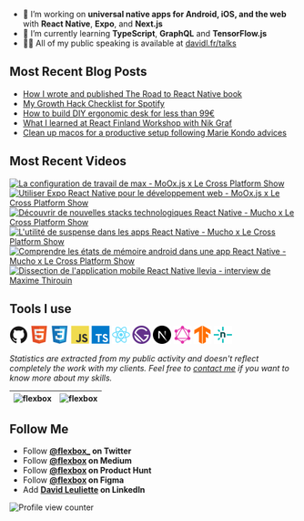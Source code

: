 - 🔭 I’m working on **universal native apps for Android, iOS, and the web** with **React Native**, **Expo**, and **Next.js**
- 🌱 I’m currently learning **TypeScript**, **GraphQL** and **TensorFlow.js**
- 👨‍💻 All of my public speaking is available at [davidl.fr/talks](https://davidl.fr/talks)

## Most Recent Blog Posts

<!-- MEDIUM:START -->
- [How I wrote and published The Road to React Native book](https://flexbox.medium.com/how-i-wrote-and-published-the-road-to-react-native-book-7ca80fa2fd88?source=rss-cc5b33b54088------2)
- [My Growth Hack Checklist for Spotify](https://flexbox.medium.com/how-i-got-more-than-4000-followers-on-spotify-ae4bcb6d6e73?source=rss-cc5b33b54088------2)
- [How to build DIY ergonomic desk for less than 99€](https://flexbox.medium.com/how-to-build-diy-ergonomic-desk-for-less-than-99-82fa51a0d98e?source=rss-cc5b33b54088------2)
- [What I learned at React Finland Workshop with Nik Graf](https://medium.com/react-finland/what-i-learned-at-react-finland-workshop-with-nik-graf-99c37dc1d8c1?source=rss-cc5b33b54088------2)
- [Clean up macos for a productive setup following Marie Kondo advices](https://blog.usejournal.com/kondo-your-mac-b2443f2ebc2f?source=rss-cc5b33b54088------2)
<!-- MEDIUM:END -->

## Most Recent Videos

<!-- BEGIN YOUTUBE-CARDS -->
[![La configuration de travail de max - MoOx.js x Le Cross Platform Show](https://ytcards.demolab.com/?id=Vs_bc3rsM0Y&title=La+configuration+de+travail+de+max+-+MoOx.js+x+Le+Cross+Platform+Show&lang=en&timestamp=1745762443&background_color=%230d1117&title_color=%23ffffff&stats_color=%23dedede&max_title_lines=1&width=250&border_radius=5 "La configuration de travail de max - MoOx.js x Le Cross Platform Show")](https://www.youtube.com/watch?v=Vs_bc3rsM0Y)
[![Utiliser Expo React Native pour le développement web - MoOx.js x Le Cross Platform Show](https://ytcards.demolab.com/?id=9xTdSSbbQqc&title=Utiliser+Expo+React+Native+pour+le+de%CC%81veloppement+web+-+MoOx.js+x+Le+Cross+Platform+Show&lang=en&timestamp=1745586017&background_color=%230d1117&title_color=%23ffffff&stats_color=%23dedede&max_title_lines=1&width=250&border_radius=5 "Utiliser Expo React Native pour le développement web - MoOx.js x Le Cross Platform Show")](https://www.youtube.com/watch?v=9xTdSSbbQqc)
[![Découvrir de nouvelles stacks technologiques React Native - Mucho x Le Cross Platform Show](https://ytcards.demolab.com/?id=w2rFRhbodj8&title=De%CC%81couvrir+de+nouvelles+stacks+technologiques+React+Native+-+Mucho+x+Le+Cross+Platform+Show&lang=en&timestamp=1745413309&background_color=%230d1117&title_color=%23ffffff&stats_color=%23dedede&max_title_lines=1&width=250&border_radius=5 "Découvrir de nouvelles stacks technologiques React Native - Mucho x Le Cross Platform Show")](https://www.youtube.com/watch?v=w2rFRhbodj8)
[![L'utilité de suspense dans les apps React Native - Mucho x Le Cross Platform Show](https://ytcards.demolab.com/?id=kyHZr_sU6Kk&title=L%27utilit%C3%A9+de+suspense+dans+les+apps+React+Native+-+Mucho+x+Le+Cross+Platform+Show&lang=en&timestamp=1745235042&background_color=%230d1117&title_color=%23ffffff&stats_color=%23dedede&max_title_lines=1&width=250&border_radius=5 "L'utilité de suspense dans les apps React Native - Mucho x Le Cross Platform Show")](https://www.youtube.com/watch?v=kyHZr_sU6Kk)
[![Comprendre les états de mémoire android dans une app React Native - Mucho x Le Cross Platform Show](https://ytcards.demolab.com/?id=5icdtVZZM6U&title=Comprendre+les+e%CC%81tats+de+me%CC%81moire+android+dans+une+app+React+Native+-+Mucho+x+Le+Cross+Platform+Show&lang=en&timestamp=1745071213&background_color=%230d1117&title_color=%23ffffff&stats_color=%23dedede&max_title_lines=1&width=250&border_radius=5 "Comprendre les états de mémoire android dans une app React Native - Mucho x Le Cross Platform Show")](https://www.youtube.com/watch?v=5icdtVZZM6U)
[![Dissection de l'application mobile React Native Ilevia - interview de Maxime Thirouin](https://ytcards.demolab.com/?id=JNtl1K2XIIA&title=Dissection+de+l%27application+mobile+React+Native+Ilevia+-+interview+de+Maxime+Thirouin&lang=en&timestamp=1744934051&background_color=%230d1117&title_color=%23ffffff&stats_color=%23dedede&max_title_lines=1&width=250&border_radius=5 "Dissection de l'application mobile React Native Ilevia - interview de Maxime Thirouin")](https://www.youtube.com/watch?v=JNtl1K2XIIA)
<!-- END YOUTUBE-CARDS -->

## Tools I use

<p align="left">
  <img src="https://raw.githubusercontent.com/devicons/devicon/master/icons/github/github-original.svg" alt="git" width="32" height="32"/>
  <img src="https://raw.githubusercontent.com/devicons/devicon/master/icons/html5/html5-original.svg" alt="html5" width="32" height="32"/>
  <img src="https://raw.githubusercontent.com/devicons/devicon/master/icons/css3/css3-original.svg" alt="css3" width="32" height="32"/>

  <img src="https://raw.githubusercontent.com/devicons/devicon/master/icons/javascript/javascript-original.svg" alt="javascript" width="32" height="32"/>
  <img src="https://raw.githubusercontent.com/devicons/devicon/master/icons/typescript/typescript-original.svg" alt="typescript" width="32" height="32"/>
  <img src="https://raw.githubusercontent.com/devicons/devicon/master/icons/react/react-original.svg" alt="react" width="32" height="32"/>
  <img src="https://raw.githubusercontent.com/devicons/devicon/master/icons/gatsby/gatsby-original.svg" alt="gatsby" width="32" height="32"/>
  <img src="https://raw.githubusercontent.com/devicons/devicon/master/icons/nextjs/nextjs-original.svg" alt="nextjs" width="32" height="32"/>
  <img src="https://raw.githubusercontent.com/devicons/devicon/master/icons/graphql/graphql-plain.svg" alt="graphql" width="32" height="32"/>
  <img src="https://raw.githubusercontent.com/devicons/devicon/master/icons/tensorflow/tensorflow-original.svg" alt="tensorflow" width="32" height="32"/>
  <img src="https://raw.githubusercontent.com/devicons/devicon/master/icons/netlify/netlify-original.svg" alt="netlify" width="32" height="32"/>

</p>

<em>Statistics are extracted from my public activity and doesn't reflect completely the work with my clients.</em>
<em>Feel free to <a href="https://davidl.fr/onboading" target="_blank">contact me</a> if you want to know more about my skills.</em>

| <img src="https://github-readme-stats.vercel.app/api?username=flexbox&show_icons=true&theme=buefy" alt="flexbox" />  | <img src="https://github-readme-stats.vercel.app/api/top-langs/?username=flexbox&layout=compact&hide=html&theme=buefy" alt="flexbox" /> |
| ------------- | ------------- |

## Follow Me

- Follow **<a href="https://twitter.com/intent/follow?screen_name=flexbox_">@flexbox_</a> on Twitter**
- Follow **<a href="https://medium.com/@flexbox">@flexbox</a> on Medium**
- Follow **<a href="https://www.producthunt.com/@flexbox">@flexbox</a> on Product Hunt**
- Follow **<a href="https://www.figma.com/@flexbox">@flexbox</a> on Figma**
- Add **<a href="https://www.linkedin.com/in/david-leuliette">David Leuliette</a> on LinkedIn**

![Profile view counter](https://komarev.com/ghpvc/?username=flexbox)
